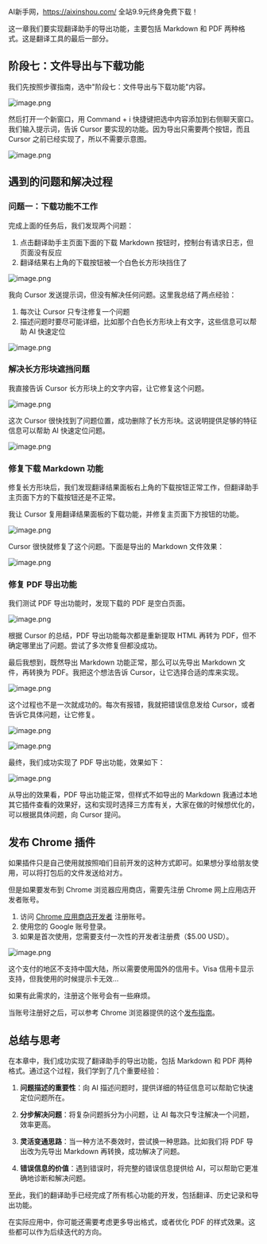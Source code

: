 AI新手网，https://aixinshou.com/  全站9.9元终身免费下载！

这一章我们要实现翻译助手的导出功能，主要包括 Markdown 和 PDF 两种格式。这是翻译工具的最后一部分。

## 阶段七：文件导出与下载功能

我们先按照步骤指南，选中"阶段七：文件导出与下载功能"内容。

![image.png](https://p9-juejin.byteimg.com/tos-cn-i-k3u1fbpfcp/11371b0cec3c458eb567ed2fdda37420~tplv-k3u1fbpfcp-jj-mark:1600:0:0:0:q75.jpg#?w=891&h=180&s=68580&e=png&b=1b1b1b)

然后打开一个新窗口，用 Command + i 快捷键把选中内容添加到右侧聊天窗口。我们输入提示词，告诉 Cursor 要实现的功能。因为导出只需要两个按钮，而且 Cursor 之前已经实现了，所以不需要示意图。

![image.png](https://p9-juejin.byteimg.com/tos-cn-i-k3u1fbpfcp/9a43fe24a8f84a19bc47fb8aa62a81c1~tplv-k3u1fbpfcp-jj-mark:1600:0:0:0:q75.jpg#?w=696&h=204&s=32412&e=png&b=252525)

## 遇到的问题和解决过程

### 问题一：下载功能不工作

完成上面的任务后，我们发现两个问题：

1. 点击翻译助手主页面下面的下载 Markdown 按钮时，控制台有请求日志，但页面没有反应
2. 翻译结果右上角的下载按钮被一个白色长方形块挡住了

![image.png](https://p6-juejin.byteimg.com/tos-cn-i-k3u1fbpfcp/25f44c6336fb4a0ca421418240adb28d~tplv-k3u1fbpfcp-jj-mark:1600:0:0:0:q75.jpg#?w=1340&h=310&s=83293&e=png&b=fdfdfd)

我向 Cursor 发送提示词，但没有解决任何问题。这里我总结了两点经验：

1. 每次让 Cursor 只专注修复一个问题
2. 描述问题时要尽可能详细，比如那个白色长方形块上有文字，这些信息可以帮助 AI 快速定位

![image.png](https://p9-juejin.byteimg.com/tos-cn-i-k3u1fbpfcp/5a7fa7ef32df44609c1e5d47ec52a322~tplv-k3u1fbpfcp-jj-mark:1600:0:0:0:q75.jpg#?w=708&h=188&s=34306&e=png&b=282828)

### 解决长方形块遮挡问题

我直接告诉 Cursor 长方形块上的文字内容，让它修复这个问题。

![image.png](https://p9-juejin.byteimg.com/tos-cn-i-k3u1fbpfcp/62a5baa15e0f44de9a76ac0efd3bf714~tplv-k3u1fbpfcp-jj-mark:1600:0:0:0:q75.jpg#?w=683&h=125&s=18215&e=png&b=2a2a2a)

这次 Cursor 很快找到了问题位置，成功删除了长方形块。这说明提供足够的特征信息可以帮助 AI 快速定位问题。

![image.png](https://p6-juejin.byteimg.com/tos-cn-i-k3u1fbpfcp/8256b9fc82794d0dbc397a76b12f98f1~tplv-k3u1fbpfcp-jj-mark:1600:0:0:0:q75.jpg#?w=732&h=142&s=15438&e=png&b=fcfcfc)

### 修复下载 Markdown 功能

修复长方形块后，我们发现翻译结果面板右上角的下载按钮正常工作，但翻译助手主页面下方的下载按钮还是不正常。

我让 Cursor 复用翻译结果面板的下载功能，并修复主页面下方按钮的功能。

![image.png](https://p6-juejin.byteimg.com/tos-cn-i-k3u1fbpfcp/7dff6ea9d95c44db94769301cd508f02~tplv-k3u1fbpfcp-jj-mark:1600:0:0:0:q75.jpg#?w=677&h=247&s=34086&e=png&b=2b2b2b)

Cursor 很快就修复了这个问题。下面是导出的 Markdown 文件效果：

![image.png](https://p3-juejin.byteimg.com/tos-cn-i-k3u1fbpfcp/664bdf0489fc4d149a41dffb94f71ebb~tplv-k3u1fbpfcp-jj-mark:1600:0:0:0:q75.jpg#?w=1819&h=1330&s=733167&e=png&b=1b1b1b)

### 修复 PDF 导出功能

我们测试 PDF 导出功能时，发现下载的 PDF 是空白页面。

![image.png](https://p6-juejin.byteimg.com/tos-cn-i-k3u1fbpfcp/19f6621066f348f79608aaa0765c8c6b~tplv-k3u1fbpfcp-jj-mark:1600:0:0:0:q75.jpg#?w=2148&h=442&s=39023&e=png&b=fefefe)

根据 Cursor 的总结，PDF 导出功能每次都是重新提取 HTML 再转为 PDF，但不确定哪里出了问题。尝试了多次修复但都没成功。

最后我想到，既然导出 Markdown 功能正常，那么可以先导出 Markdown 文件，再转换为 PDF。我把这个想法告诉 Cursor，让它选择合适的库来实现。

![image.png](https://p9-juejin.byteimg.com/tos-cn-i-k3u1fbpfcp/c8a991326f8548f7a7f823dc2e001784~tplv-k3u1fbpfcp-jj-mark:1600:0:0:0:q75.jpg#?w=696&h=401&s=69799&e=png&b=292929)

这个过程也不是一次就成功的。每次有报错，我就把错误信息发给 Cursor，或者告诉它具体问题，让它修复。

![image.png](https://p9-juejin.byteimg.com/tos-cn-i-k3u1fbpfcp/28c743e47edc475eb21322035afe8f2b~tplv-k3u1fbpfcp-jj-mark:1600:0:0:0:q75.jpg#?w=687&h=402&s=52882&e=png&b=2b2b2b)

![image.png](https://p1-juejin.byteimg.com/tos-cn-i-k3u1fbpfcp/918e97ad6e084e14bce4949ed6c87dfb~tplv-k3u1fbpfcp-jj-mark:1600:0:0:0:q75.jpg#?w=682&h=126&s=12759&e=png&b=2a2a2a)

最终，我们成功实现了 PDF 导出功能，效果如下：

![image.png](https://p3-juejin.byteimg.com/tos-cn-i-k3u1fbpfcp/aac93ed1741c412eba3196a11920f108~tplv-k3u1fbpfcp-jj-mark:1600:0:0:0:q75.jpg#?w=2006&h=1310&s=407413&e=png&b=fdfdfd)

从导出的效果看，PDF 导出功能正常，但样式不如导出的 Markdown 我通过本地其它插件查看的效果好，这和实现时选择三方库有关，大家在做的时候想优化的，可以根据具体问题，向 Cursor 提问。

## 发布 Chrome 插件

如果插件只是自己使用就按照咱们目前开发的这种方式即可。如果想分享给朋友使用，可以将打包后的文件发送给对方。

但是如果要发布到 Chrome 浏览器应用商店，需要先注册 Chrome 网上应用店开发者账号。

1. 访问 [Chrome 应用商店开发者](https://chrome.google.com/webstore/devconsole/register "https://chrome.google.com/webstore/devconsole/register") 注册账号。
2. 使用您的 Google 账号登录。
3. 如果是首次使用，您需要支付一次性的开发者注册费（$5.00 USD）。

![image.png](https://p9-juejin.byteimg.com/tos-cn-i-k3u1fbpfcp/1751708c548247caa273b417a2ac186a~tplv-k3u1fbpfcp-jj-mark:1600:0:0:0:q75.jpg#?w=2022&h=1106&s=173786&e=png&b=ffffff)

这个支付的地区不支持中国大陆，所以需要使用国外的信用卡。Visa 信用卡显示支持，但我使用的时候提示卡无效...

如果有此需求的，注册这个账号会有一些麻烦。

当账号注册好之后，可以参考 Chrome 浏览器提供的这个[发布指南](https://support.google.com/chrome/a/answer/2714278?hl=zh-Hans "https://support.google.com/chrome/a/answer/2714278?hl=zh-Hans")。

## 总结与思考

在本章中，我们成功实现了翻译助手的导出功能，包括 Markdown 和 PDF 两种格式。通过这个过程，我们学到了几个重要经验：

1. **问题描述的重要性**：向 AI 描述问题时，提供详细的特征信息可以帮助它快速定位问题所在。

2. **分步解决问题**：将复杂问题拆分为小问题，让 AI 每次只专注解决一个问题，效率更高。

3. **灵活变通思路**：当一种方法不奏效时，尝试换一种思路。比如我们将 PDF 导出改为先导出 Markdown 再转换，成功解决了问题。

4. **错误信息的价值**：遇到错误时，将完整的错误信息提供给 AI，可以帮助它更准确地诊断和解决问题。

至此，我们的翻译助手已经完成了所有核心功能的开发，包括翻译、历史记录和导出功能。

在实际应用中，你可能还需要考虑更多导出格式，或者优化 PDF 的样式效果。这些都可以作为后续迭代的方向。